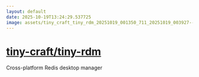 ```yaml
---
layout: default
date: 2025-10-19T13:24:29.537725
image: assets/tiny_craft_tiny_rdm_20251019_001350_711_20251019_003927--20251019T023928607--cropped.png
---
```


# [tiny-craft/tiny-rdm](https://github.com/tiny-craft/tiny-rdm/)

Cross-platform Redis desktop manager
